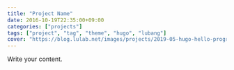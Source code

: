 ```yaml
---
title: "Project Name"
date: 2016-10-19T22:35:00+09:00
categories: ["projects"]
tags: ["project", "tag", "theme", "hugo", "lubang"]
cover: "https://blog.lulab.net/images/projects/2019-05-hugo-hello-programmer-theme-v2_cover-image.png"
---
```


Write your content.
